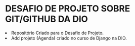 # DESAFIO DE PROJETO SOBRE GIT/GITHUB DA DIO

<li> Repositório Criado para o Desafio de Projeto.</li>
<li> Add projeto (Agenda) criado no curso de Django na DIO.</li>
